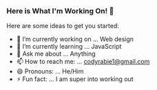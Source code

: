 ### Here is What I'm Working On! 👋

Here are some ideas to get you started:

- 🔭 I’m currently working on ... Web design
- 🌱 I’m currently learning ... JavaScript
- 💬 Ask me about ... Anything
- 📫 How to reach me: ... codyrabie1@gmail.com
- 😄 Pronouns: ... He/Him
- ⚡ Fun fact: ... I am super into working out

